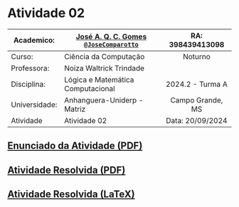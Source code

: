 # Atividade 02

| Academico:    | [José A. Q. C. Gomes <code>@JoseComparotto</code>](https://github.com/JoseComparotto) | RA: 398439413098     |
| ------------- | ------------------------------------------------------------------------------------- | :------------------: |
| Curso:        | Ciência da Computação                                                                 | Noturno              |
| Professora:   | Noiza Waltrick Trindade                                                               |                      |
| Disciplina:   | Lógica e Matemática Computacional                                                     | 2024.2 - Turma A     |
| Universidade: | Anhanguera-Uniderp - Matriz                                                           | Campo Grande, MS     |
| Atividade     | Atividade 02                                                           				| Data: 20/09/2024     |

## [Enunciado da Atividade (PDF)](assets/Logica%20-%20Atividade02.pdf)

## [Atividade Resolvida (PDF)](main.pdf)

## [Atividade Resolvida (LaTeX)](main.tex)